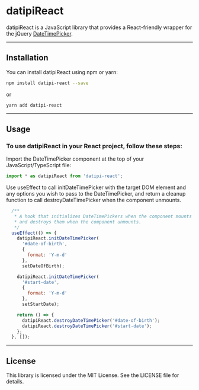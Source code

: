# datipiReact

datipiReact is a JavaScript library that provides a React-friendly wrapper for the jQuery [DateTimePicker](https://github.com/xdan/datetimepicker).

---

## Installation

You can install datipiReact using npm or yarn:

```bash
npm install datipi-react --save
```
or
```bash
yarn add datipi-react
```

---

## Usage

### To use datipiReact in your React project, follow these steps:

Import the DateTimePicker component at the top of your JavaScript/TypeScript file:
```javascript
import * as datipiReact from 'datipi-react';
```
Use useEffect to call initDateTimePicker with the target DOM element and any options you wish to pass to the DateTimePicker, and return a cleanup function to call destroyDateTimePicker when the component unmounts.
```javascript
  /**
   * A hook that initializes DateTimePickers when the component mounts
   * and destroys them when the component unmounts.
   */
  useEffect(() => {
    datipiReact.initDateTimePicker(
      '#date-of-birth',
      {
        format: 'Y-m-d'
      },
      setDateOfBirth);

    datipiReact.initDateTimePicker(
      '#start-date',
      {
        format: 'Y-m-d'
      },
      setStartDate);

    return () => {
      datipiReact.destroyDateTimePicker('#date-of-birth');
      datipiReact.destroyDateTimePicker('#start-date');
    };
  }, []);

```
---
## License

This library is licensed under the MIT License. See the LICENSE file for details.
